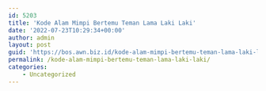 ```yaml
---
id: 5203
title: 'Kode Alam Mimpi Bertemu Teman Lama Laki Laki'
date: '2022-07-23T10:29:34+00:00'
author: admin
layout: post
guid: 'https://bos.awn.biz.id/kode-alam-mimpi-bertemu-teman-lama-laki-laki/'
permalink: /kode-alam-mimpi-bertemu-teman-lama-laki-laki/
categories:
    - Uncategorized
---
```



